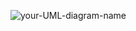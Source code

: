 ![your-UML-diagram-name](http://www.plantuml.com/plantuml/proxy?cache=no&src=https://github.com/baev-al/Action_test/blob/master/diagram.iuml)

